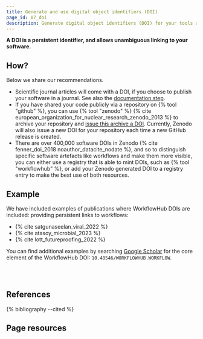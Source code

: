 ```yaml
---
title: Generate and use digital object identifiers (DOI)
page_id: 07_doi
description: Generate digital object identifiers (DOI) for your tools and workflows and use these to link to your software.
---
```



**A DOI is a persistent identifier, and allows unambiguous linking to your software.**


## How?

Below we share our recommendations.

- Scientific journal articles will come with a DOI, if you choose to publish your software in a journal. See also the [documentation step](04_purpose_function_requirements).
- If you have shared your code publicly via a repository on {% tool "github" %}, you can use {% tool "zenodo" %} {% cite european_organization_for_nuclear_research_zenodo_2013 %} to archive your repository and [issue this archive a DOI](https://docs.github.com/en/repositories/archiving-a-github-repository/referencing-and-citing-content). Currently, Zenodo will also issue a new DOI for your repository each time a new GitHub release is created.
- There are over 400,000 software DOIs in Zenodo {% cite fenner_doi_2018 noauthor_datacite_nodate %}, and so to distinguish specific software artefacts like workflows and make them more visible, you can either use a registry that is able to mint DOIs, such as {% tool "workflowhub" %}, or add your Zenodo generated DOI to a registry entry to make the best use of both resources.


## Example

We have included examples of publications where WorkflowHub DOIs are included: providing persistent links to workflows:

- {% cite satgunaseelan_viral_2022 %}
- {% cite atasoy_microbial_2023 %}
- {% cite lott_futureproofing_2022 %}

You can find additional examples by searching [Google Scholar](https://scholar.google.com/) for the core 
element of the WorkflowHub DOI: `10.48546/WORKFLOWHUB.WORKFLOW`.

<br>
<br>


## References

{% bibliography --cited %}


## Page resources


